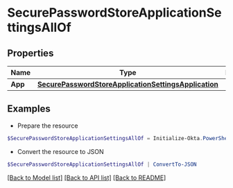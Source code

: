 # SecurePasswordStoreApplicationSettingsAllOf
## Properties

Name | Type | Description | Notes
------------ | ------------- | ------------- | -------------
**App** | [**SecurePasswordStoreApplicationSettingsApplication**](SecurePasswordStoreApplicationSettingsApplication.md) |  | [optional] 

## Examples

- Prepare the resource
```powershell
$SecurePasswordStoreApplicationSettingsAllOf = Initialize-Okta.PowerShellSecurePasswordStoreApplicationSettingsAllOf  -App null
```

- Convert the resource to JSON
```powershell
$SecurePasswordStoreApplicationSettingsAllOf | ConvertTo-JSON
```

[[Back to Model list]](../README.md#documentation-for-models) [[Back to API list]](../README.md#documentation-for-api-endpoints) [[Back to README]](../README.md)

